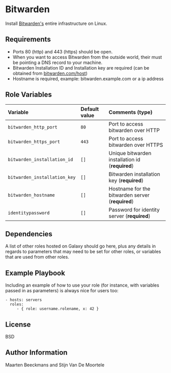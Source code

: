Bitwarden
=========

Install [Bitwarden's](https://bitwarden.com/) entire infrastructure on Linux.

Requirements
------------

* Ports 80 (http) and 443 (https) should be open.
* When you want to access Bitwarden from the outside world, their must be pointing a DNS record to your machine.
* Bitwarden Installation ID and Installation key are required (can be obtained from [bitwarden.com/host](https://bitwarden.com/host))
* Hostname is required, example: bitwarden.example.com or a ip address

Role Variables
--------------

| Variable                     | Default value | Comments (type)                                  |
| :--------------------------- | :------------ | :----------------------------------------------- |
| `bitwarden_http_port`        | `80`          | Port to access bitwarden over HTTP               |
| `bitwarden_https_port`       | `443`         | Port to access bitwarden over HTTPS              |
| `bitwarden_installation_id`  | `[]`          | Unique bitwarden installation id (**required**)  |
| `bitwarden_installation_key` | `[]`          | Bitwarden installation key (**required**)        |
| `bitwarden_hostname`         | `[]`          | Hostname for the bitwarden server (**required**) |
| `identitypassword`           | `[]`          | Password for identity server (**required**)      |

Dependencies
------------

A list of other roles hosted on Galaxy should go here, plus any details in regards to parameters that may need to be set for other roles, or variables that are used from other roles.

Example Playbook
----------------

Including an example of how to use your role (for instance, with variables passed in as parameters) is always nice for users too:

    - hosts: servers
      roles:
         - { role: username.rolename, x: 42 }

License
-------

BSD

Author Information
------------------

Maarten Beeckmans and Stijn Van De Moortele
